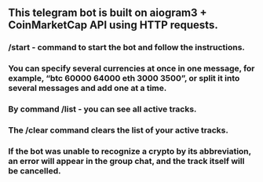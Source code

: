 <h2>This telegram bot is built on aiogram3 + CoinMarketCap API using HTTP requests.</h2>
<h3>/start - command to start the bot and follow the instructions.</h3>
<h3>You can specify several currencies at once in one message, for example, “btc 60000 64000 eth 3000 3500”, or split it into several messages and add one at a time.</h3>
<h3>By command /list - you can see all active tracks.</h3>
<h3>The /clear command clears the list of your active tracks.</h3>
<h3>If the bot was unable to recognize a crypto by its abbreviation, an error will appear in the group chat, and the track itself will be cancelled.</h3>
